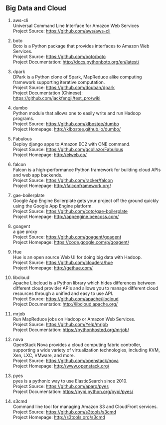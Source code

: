 ## Big Data and Cloud 

1. aws-cli  
Universal Command Line Interface for Amazon Web Services  
Project Source: https://github.com/aws/aws-cli  

1. boto  
Boto is a Python package that provides interfaces to Amazon Web Services.  
Project Source: https://github.com/boto/boto  
Project Documentation: http://docs.pythonboto.org/en/latest/

1. dpark   
DPark is a Python clone of Spark, MapReduce alike computing framework supporting iterative computation.  
Project Source: https://github.com/douban/dpark  
Project Documentation (Chinese): https://github.com/jackfengji/test_pro/wiki 
  
1. dumbo  
Python module that allows one to easily write and run Hadoop programs.  
Project Source: https://github.com/klbostee/dumbo  
Project Homepage: http://klbostee.github.io/dumbo/  

1. Fabulous  
Deploy django apps to Amazon EC2 with ONE command.   
Project Source: https://github.com/gcollazo/Fabulous  
Project Homepage: http://elweb.co/ 

1. falcon  
Falcon is a high-performance Python framework for building cloud APIs and web app backends.   
Project Source: https://github.com/racker/falcon  
Project Homepage: http://falconframework.org/   

1. gae-boilerplate  
Google App Engine Boilerplate gets your project off the ground quickly using the Google App Engine platform.  
Project Source: https://github.com/coto/gae-boilerplate  
Project Homepage: http://appengine.beecoss.com/  

1. goagent  
a gae proxy    
Project Source: https://github.com/goagent/goagent   
Project Homepage: https://code.google.com/p/goagent/  

1. Hue  
Hue is an open source Web UI for doing big data with Hadoop.  
Project Source: https://github.com/cloudera/hue  
Project Homepage: http://gethue.com/  

1. libcloud  
Apache Libcloud is a Python library which hides differences between different cloud provider APIs and allows you to manage different cloud resources through a unified and easy to use API.  
Project Source:  https://github.com/apache/libcloud    
Project Documentation: http://libcloud.apache.org/ 

1. mrjob  
Run MapReduce jobs on Hadoop or Amazon Web Services.  
Project Source: https://github.com/Yelp/mrjob  
Project Documentation: https://pythonhosted.org/mrjob/

1. nova  
OpenStack Nova provides a cloud computing fabric controller, supporting a wide variety of virtualization technologies, including KVM, Xen, LXC, VMware, and more.  
Project Source:  https://github.com/openstack/nova  
Project Homepage: http://www.openstack.org/ 

1. pyes    
pyes is a pythonic way to use ElasticSearch since 2010.    
Project Source: https://github.com/aparo/pyes    
Project Documentation: https://pypi.python.org/pypi/pyes/   

1. s3cmd  
Command line tool for managing Amazon S3 and CloudFront services.  
Project Source: https://github.com/s3tools/s3cmd  
Project Homepage: http://s3tools.org/s3cmd  
